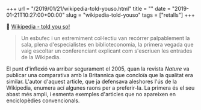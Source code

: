 +++
url = "/2019/01/21/wikipedia-told-youso.html"
title = ""
date = "2019-01-21T10:27:00+00:00"
slug = "wikipedia-told-youso"
tags = ["retalls"]
+++

📎 [Wikipedia - told you so!](http://doug-johnson.squarespace.com/blue-skunk-blog/2019/1/17/wikipedia-told-you-so.html)

> Un esbufec i un estremiment col·lectiu van recórrer palpablement la sala, plena d'especialistes en biblioteconomia, la primera vegada que vaig escoltar un conferenciant explicant com s'escriuen les entrades de la Wikipedia.

El punt d'inflexió va arribar segurament el 2005, quan la revista *Nature* va publicar una comparativa amb la Britannica que concloïa que la qualitat era similar. L'autor d'aquest article, que ja defensava aleshores l'ús de la Wikipedia, enumera ací algunes raons per a preferir-la. La primera és el seu abast més ampli, i esmenta exemples d'articles que no apareixen en enciclopèdies convencionals.


